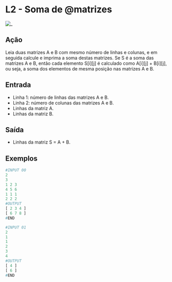 # L2 - Soma de @matrizes

![_](cover.jpg)

## Ação

Leia duas matrizes A e B com mesmo número de linhas e colunas, e em seguida calcule e imprima a soma destas matrizes. Se S é a soma das matrizes A e B, então cada elemento S\[i\]\[j\] é calculado como A\[i\]\[j\] + B\[i\]\[j\], ou seja, a soma dos elementos de mesma posição nas matrizes A e B.

## Entrada

- Linha 1: número de linhas das matrizes A e B.  
- Linha 2: número de colunas das matrizes A e B.  
- Linhas da matriz A.  
- Linhas da matriz B.

## Saída

- Linhas da matriz S = A + B.

## Exemplos

``` py
#INPUT 00
2
3
1 2 3
4 5 6
1 1 1
2 2 2
#OUTPUT
[ 2 3 4 ]
[ 6 7 8 ]
#END

#INPUT 01
2
1
1
2
3
4
#OUTPUT
[ 4 ]
[ 6 ]
#END
```
